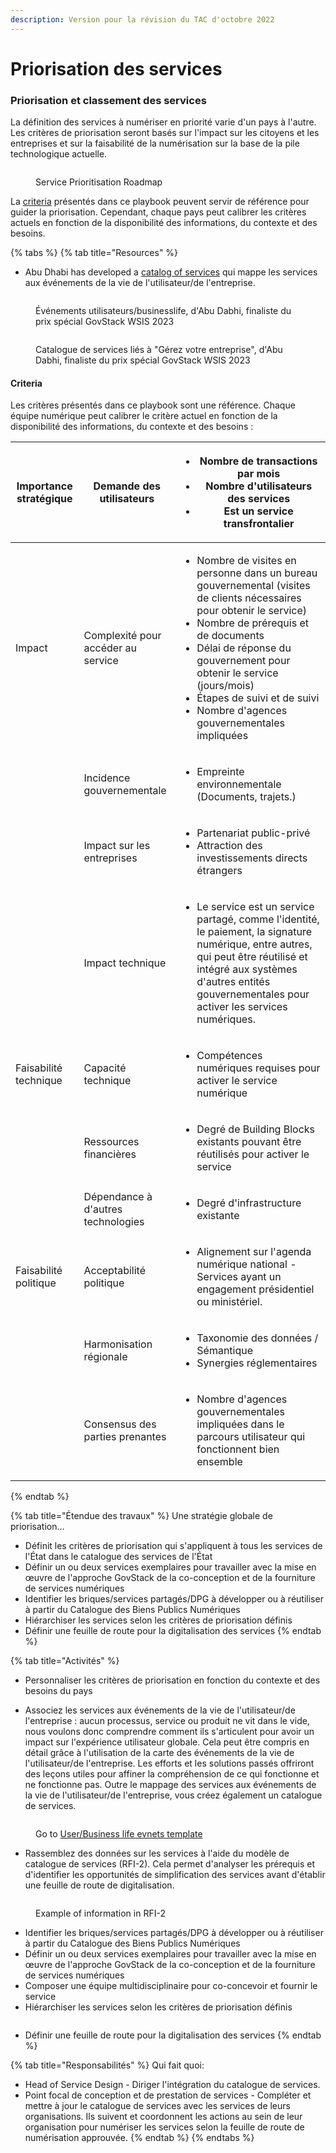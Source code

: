 ```yaml
---
description: Version pour la révision du TAC d'octobre 2022
---
```


# Priorisation des services

### Priorisation et classement des services

La définition des services à numériser en priorité varie d'un pays à l'autre. Les critères de priorisation seront basés sur l'impact sur les citoyens et les entreprises et sur la faisabilité de la numérisation sur la base de la pile technologique actuelle.

<figure><img src="../.gitbook/assets/2. Scaling approach (4) (1).jpg" alt=""><figcaption><p>Service Prioritisation Roadmap</p></figcaption></figure>

La [criteria](priorisation-des-services.md#criteria) présentés dans ce playbook peuvent servir de référence pour guider la priorisation. Cependant, chaque pays peut calibrer les critères actuels en fonction de la disponibilité des informations, du contexte et des besoins.

{% tabs %}
{% tab title="Resources" %}
* Abu Dhabi has developed a [catalog of services](https://www.tamm.abudhabi/) qui mappe les services aux événements de la vie de l'utilisateur/de l'entreprise.

<figure><img src="../.gitbook/assets/Screenshot 2023-03-31 160338.png" alt=""><figcaption><p>Événements utilisateurs/businesslife, d'Abu Dabhi, finaliste du prix spécial GovStack WSIS 2023</p></figcaption></figure>



<figure><img src="../.gitbook/assets/Screenshot 2023-03-31 160404.png" alt=""><figcaption><p>Catalogue de services liés à "Gérez votre entreprise", d'Abu Dabhi, finaliste du prix spécial GovStack WSIS 2023</p></figcaption></figure>

#### Criteria

Les critères présentés dans ce playbook sont une référence. Chaque équipe numérique peut calibrer le critère actuel en fonction de la disponibilité des informations, du contexte et des besoins :

| Importance stratégique | Demande des utilisateurs           | <p></p><ul><li>Nombre de transactions par mois </li><li>Nombre d'utilisateurs des services </li><li>Est un service transfrontalier</li></ul>                                                                                                                                                                                                              |
| ---------------------- | ---------------------------------- | --------------------------------------------------------------------------------------------------------------------------------------------------------------------------------------------------------------------------------------------------------------------------------------------------------------------------------------------------------- |
| Impact                 | Complexité pour accéder au service | <ul><li>Nombre de visites en personne dans un bureau gouvernemental (visites de clients nécessaires pour obtenir le service)</li><li>Nombre de prérequis et de documents</li><li>Délai de réponse du gouvernement pour obtenir le service (jours/mois)</li><li>Étapes de suivi et de suivi</li><li>Nombre d'agences gouvernementales impliquées</li></ul> |
|                        | Incidence gouvernementale          | <ul><li>Empreinte environnementale (Documents, trajets.)</li></ul>                                                                                                                                                                                                                                                                                        |
|                        | Impact sur les entreprises         | <ul><li>Partenariat public-privé </li><li>Attraction des investissements directs étrangers </li></ul>                                                                                                                                                                                                                                                     |
|                        | Impact technique                   | <ul><li>Le service est un service partagé, comme l'identité, le paiement, la signature numérique, entre autres, qui peut être réutilisé et intégré aux systèmes d'autres entités gouvernementales pour activer les services numériques.</li></ul>                                                                                                         |
| Faisabilité technique  | Capacité technique                 | <ul><li>Compétences numériques requises pour activer le service numérique</li></ul>                                                                                                                                                                                                                                                                       |
|                        | Ressources financières             | <ul><li>Degré de Building Blocks existants pouvant être réutilisés pour activer le service</li></ul>                                                                                                                                                                                                                                                      |
|                        | Dépendance à d'autres technologies | <ul><li>Degré d'infrastructure existante </li></ul><p> </p>                                                                                                                                                                                                                                                                                               |
| Faisabilité politique  | Acceptabilité politique            | <ul><li>Alignement sur l'agenda numérique national - Services ayant un engagement présidentiel ou ministériel.</li></ul><p> </p>                                                                                                                                                                                                                          |
|                        | Harmonisation régionale            | <ul><li>Taxonomie des données / Sémantique </li><li>Synergies réglementaires</li></ul>                                                                                                                                                                                                                                                                    |
|                        | Consensus des parties prenantes    | <ul><li>Nombre d'agences gouvernementales impliquées dans le parcours utilisateur qui fonctionnent bien ensemble </li></ul>                                                                                                                                                                                                                               |
{% endtab %}

{% tab title="Étendue des travaux" %}
Une stratégie globale de priorisation...

* Définit les critères de priorisation qui s'appliquent à tous les services de l'État dans le catalogue des services de l'État
* Définir un ou deux services exemplaires pour travailler avec la mise en œuvre de l'approche GovStack de la co-conception et de la fourniture de services numériques
* Identifier les briques/services partagés/DPG à développer ou à réutiliser à partir du Catalogue des Biens Publics Numériques
* Hiérarchiser les services selon les critères de priorisation définis
* Définir une feuille de route pour la digitalisation des services
{% endtab %}

{% tab title="Activités" %}
*   Personnaliser les critères de priorisation en fonction du contexte et des besoins du pays


* Associez les services aux événements de la vie de l'utilisateur/de l'entreprise : aucun processus, service ou produit ne vit dans le vide, nous voulons donc comprendre comment ils s'articulent pour avoir un impact sur l'expérience utilisateur globale. Cela peut être compris en détail grâce à l'utilisation de la carte des événements de la vie de l'utilisateur/de l'entreprise. Les efforts et les solutions passés offriront des leçons utiles pour affiner la compréhension de ce qui fonctionne et ne fonctionne pas. Outre le mappage des services aux événements de la vie de l'utilisateur/de l'entreprise, vous créez également un catalogue de services.

<figure><img src="../.gitbook/assets/life event1 (1).png" alt=""><figcaption><p>Go to <a href="https://miro.com/app/board/uXjVOiQif00=/?share_link_id=431542248103">User/Business life evnets template</a></p></figcaption></figure>

* Rassemblez des données sur les services à l'aide du modèle de catalogue de services (RFI-2). Cela permet d'analyser les prérequis et d'identifier les opportunités de simplification des services avant d'établir une feuille de route de digitalisation.

<figure><img src="../.gitbook/assets/Screenshot 2023-03-31 123850.png" alt=""><figcaption><p>Example of information in RFI-2</p></figcaption></figure>

* Identifier les briques/services partagés/DPG à développer ou à réutiliser à partir du Catalogue des Biens Publics Numériques
* Définir un ou deux services exemplaires pour travailler avec la mise en œuvre de l'approche GovStack de la co-conception et de la fourniture de services numériques
* Composer une équipe multidisciplinaire pour co-concevoir et fournir le service
* Hiérarchiser les services selon les critères de priorisation définis

<figure><img src="../.gitbook/assets/Scherm_afbeelding 2023-02-24 om 12.08.27 (1).png" alt=""><figcaption></figcaption></figure>

* Définir une feuille de route pour la digitalisation des services
{% endtab %}

{% tab title="Responsabilités" %}
Qui fait quoi:

* Head of Service Design - Diriger l'intégration du catalogue de services.
* Point focal de conception et de prestation de services - Compléter et mettre à jour le catalogue de services avec les services de leurs organisations. Ils suivent et coordonnent les actions au sein de leur organisation pour numériser les services selon la feuille de route de numérisation approuvée.
{% endtab %}
{% endtabs %}

